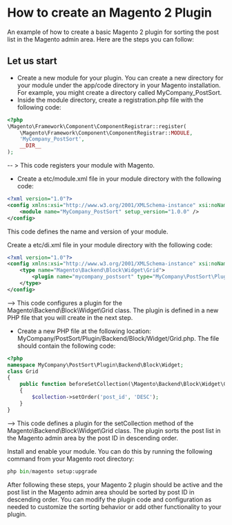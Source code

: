  # How to create an Magento 2 Plugin
 An example of how to create a basic Magento 2 plugin for sorting the post list in the Magento admin area. Here are the steps you can follow:
## Let us start
- Create a new module for your plugin. You can create a new directory for your module under the app/code directory in your Magento installation. For example, you might create a directory called MyCompany_PostSort.
- Inside the module directory, create a registration.php file with the following code:

```php
<?php
\Magento\Framework\Component\ComponentRegistrar::register(
    \Magento\Framework\Component\ComponentRegistrar::MODULE,
    'MyCompany_PostSort',
    __DIR__
);
```
 -- > This code registers your module with Magento.

- Create a etc/module.xml file in your module directory with the following code:

```xml
<?xml version="1.0"?>
<config xmlns:xsi="http://www.w3.org/2001/XMLSchema-instance" xsi:noNamespaceSchemaLocation="urn:magento:framework:Module/etc/module.xsd">
    <module name="MyCompany_PostSort" setup_version="1.0.0" />
</config>
```
This code defines the name and version of your module.

Create a etc/di.xml file in your module directory with the following code:
```xml
<?xml version="1.0"?>
<config xmlns:xsi="http://www.w3.org/2001/XMLSchema-instance" xsi:noNamespaceSchemaLocation="urn:magento:framework:ObjectManager/etc/config.xsd">
    <type name="Magento\Backend\Block\Widget\Grid">
        <plugin name="mycompany_postsort" type="MyCompany\PostSort\Plugin\Backend\Block\Widget\Grid" sortOrder="10" disabled="false" />
    </type>
</config>
```
--> This code configures a plugin for the Magento\Backend\Block\Widget\Grid class. The plugin is defined in a new PHP file that you will create in the next step.

- Create a new PHP file at the following location: MyCompany/PostSort/Plugin/Backend/Block/Widget/Grid.php. The file should contain the following code:
``` php
<?php
namespace MyCompany\PostSort\Plugin\Backend\Block\Widget;
class Grid
{
    public function beforeSetCollection(\Magento\Backend\Block\Widget\Grid $subject, $collection)
    {
        $collection->setOrder('post_id', 'DESC');
    }
}
``` 
--> This code defines a plugin for the setCollection method of the Magento\Backend\Block\Widget\Grid class. The plugin sorts the post list in the Magento admin area by the post ID in descending order.

Install and enable your module. You can do this by running the following command from your Magento root directory:
``` python
php bin/magento setup:upgrade
```
After following these steps, your Magento 2 plugin should be active and the post list in the Magento admin area should be sorted by post ID in descending order. You can modify the plugin code and configuration as needed to customize the sorting behavior or add other functionality to your plugin.
